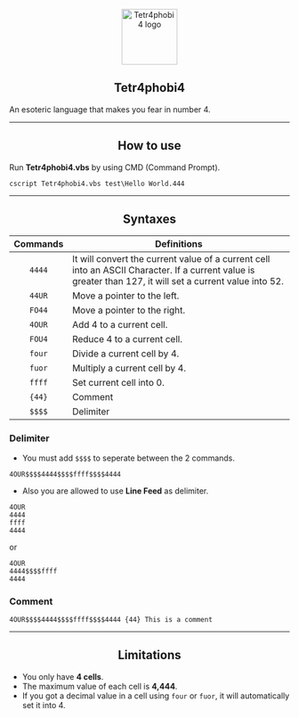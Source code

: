 <p align="Center"><a href="https://vuejs.org" target="_blank" rel="noopener noreferrer">
    <img width="100" src="http://www.mediafire.com/convkey/d9ed/edp1u5u2pqv6sv2zg.jpg" alt="Tetr4phobi4 logo">
</a></p>

<h2 align="Center">Tetr4phobi4</h2>
An esoteric language that makes you fear in number 4.

---

<h2 align="Center">How to use</h2>

Run **Tetr4phobi4.vbs** by using CMD (Command Prompt).
```batch
cscript Tetr4phobi4.vbs test\Hello World.444
```

---

<h2 align="Center">Syntaxes</h2>

| Commands | Definitions |
| :---: | --- |
| `4444` | It will convert the current value of a current cell into an ASCII Character. If a current value is greater than 127, it will set a current value into 52. |
| `44UR` | Move a pointer to the left. |
| `FO44` | Move a pointer to the right. |
| `4OUR` | Add 4 to a current cell. |
| `FOU4` | Reduce 4 to a current cell. |
| `four` | Divide a current cell by 4. |
| `fuor` | Multiply a current cell by 4. |
| `ffff` | Set current cell into 0. |
| `{44}` | Comment |
| `$$$$` | Delimiter |

### Delimiter
* You must add `$$$$` to seperate between the 2 commands.
```tetr4phobi4
4OUR$$$$4444$$$$ffff$$$$4444
```

* Also you are allowed to use **Line Feed** as delimiter.
```tetr4phobi4
4OUR
4444
ffff
4444
```

or

```tetr4phobi4
4OUR
4444$$$$ffff
4444
```

### Comment
```tetr4phobi4
4OUR$$$$4444$$$$ffff$$$$4444 {44} This is a comment
```

---

<h2 align="Center">Limitations</h2>

* You only have **4 cells**.
* The maximum value of each cell is **4,444**.
* If you got a decimal value in a cell using `four` or `fuor`, it will automatically set it into 4.
